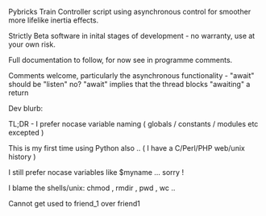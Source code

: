 Pybricks Train Controller script using asynchronous control for smoother more lifelike inertia effects.

Strictly Beta software in inital stages of development - no warranty, use at your own risk.

Full documentation to follow, for now see in programme comments.

Comments welcome, particularly the asynchronous functionality - "await" should be "listen" no? "await" implies that the thread blocks "awaiting" a return  

Dev blurb:

TL;DR - I prefer nocase variable naming ( globals / constants / modules etc excepted ) 

This is my first time using Python also .. ( I have a C/Perl/PHP web/unix history )

I still prefer nocase variables like $myname ... sorry !

I blame the shells/unix: chmod , rmdir , pwd , wc ..

Cannot get used to friend_1 over friend1